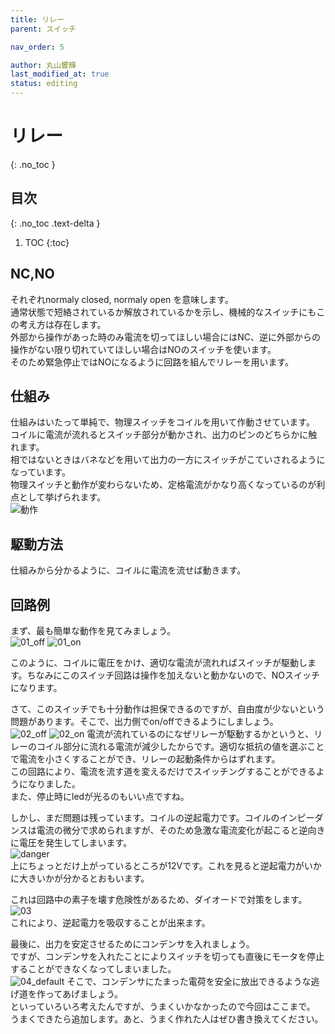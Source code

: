```yaml
---
title: リレー
parent: スイッチ

nav_order: 5

author: 丸山響輝
last_modified_at: true
status: editing
---
```


# **リレー**
{: .no_toc }

## 目次
{: .no_toc .text-delta }

1. TOC
{:toc}

## NC,NO
それぞれnormaly closed, normaly open を意味します。  
通常状態で短絡されているか解放されているかを示し、機械的なスイッチにもこの考え方は存在します。  
外部から操作があった時のみ電流を切ってほしい場合にはNC、逆に外部からの操作がない限り切れていてほしい場合はNOのスイッチを使います。  
そのため緊急停止ではNOになるように回路を組んでリレーを用います。

## 仕組み
仕組みはいたって単純で、物理スイッチをコイルを用いて作動させています。  
コイルに電流が流れるとスイッチ部分が動かされ、出力のピンのどちらかに触れます。  
相ではないときはバネなどを用いて出力の一方にスイッチがこていされるようになっています。  
物理スイッチと動作が変わらないため、定格電流がかなり高くなっているのが利点として挙げられます。  
![動作](imgs/005_movement.png)  

## 駆動方法
仕組みから分かるように、コイルに電流を流せば動きます。  

## 回路例
まず、最も簡単な動作を見てみましょう。  
![01_off](imgs/005_01_off.png)
![01_on](imgs/005_01_on.png)

このように、コイルに電圧をかけ、適切な電流が流れればスイッチが駆動します。ちなみにこのスイッチ回路は操作を加えないと動かないので、NOスイッチになります。  

さて、このスイッチでも十分動作は担保できるのですが、自由度が少ないという問題があります。そこで、出力側でon/offできるようにしましょう。  
![02_off](imgs/005_02_off.png)
![02_on](imgs/005_02_on.png)
電流が流れているのになぜリレーが駆動するかというと、リレーのコイル部分に流れる電流が減少したからです。適切な抵抗の値を選ぶことで電流を小さくすることができ、リレーの起動条件からはずれます。  
この回路により、電流を流す道を変えるだけでスイッチングすることができるようになりました。  
また、停止時にledが光るのもいい点ですね。  

しかし、まだ問題は残っています。コイルの逆起電力です。コイルのインピーダンスは電流の微分で求められますが、そのため急激な電流変化が起こると逆向きに電圧を発生してしまいます。  
![danger](imgs/005_02_scope.png)  
上にちょっとだけ上がっているところが12Vです。これを見ると逆起電力がいかに大きいかが分かるとおもいます。

これは回路中の素子を壊す危険性があるため、ダイオードで対策をします。
![03](imgs/005_03.png)  
これにより、逆起電力を吸収することが出来ます。  

最後に、出力を安定させるためにコンデンサを入れましょう。  
ですが、コンデンサを入れたことによりスイッチを切っても直後にモータを停止することができなくなってしまいました。  
![04_default](imgs/005_04_default.png)
そこで、コンデンサにたまった電荷を安全に放出できるような逃げ道を作ってあげましょう。  
といっていろいろ考えたんですが、うまくいかなかったので今回はここまで。  
うまくできたら追加します。あと、うまく作れた人はぜひ書き換えてください。  
